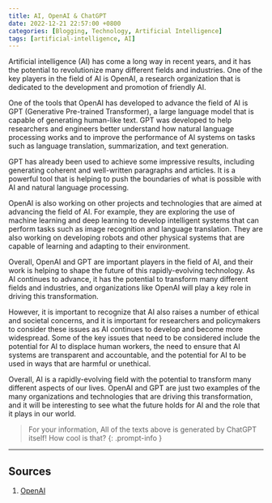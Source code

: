 ```yaml
---
title: AI, OpenAI & ChatGPT
date: 2022-12-21 22:57:00 +0800
categories: [Blogging, Technology, Artificial Intelligence]
tags: [artificial-intelligence, AI]
---
```


Artificial intelligence (AI) has come a long way in recent years, and it has the potential to revolutionize many different fields and industries. One of the key players in the field of AI is OpenAI, a research organization that is dedicated to the development and promotion of friendly AI.

One of the tools that OpenAI has developed to advance the field of AI is GPT (Generative Pre-trained Transformer), a large language model that is capable of generating human-like text. GPT was developed to help researchers and engineers better understand how natural language processing works and to improve the performance of AI systems on tasks such as language translation, summarization, and text generation.

GPT has already been used to achieve some impressive results, including generating coherent and well-written paragraphs and articles. It is a powerful tool that is helping to push the boundaries of what is possible with AI and natural language processing.

OpenAI is also working on other projects and technologies that are aimed at advancing the field of AI. For example, they are exploring the use of machine learning and deep learning to develop intelligent systems that can perform tasks such as image recognition and language translation. They are also working on developing robots and other physical systems that are capable of learning and adapting to their environment.

Overall, OpenAI and GPT are important players in the field of AI, and their work is helping to shape the future of this rapidly-evolving technology. As AI continues to advance, it has the potential to transform many different fields and industries, and organizations like OpenAI will play a key role in driving this transformation.

However, it is important to recognize that AI also raises a number of ethical and societal concerns, and it is important for researchers and policymakers to consider these issues as AI continues to develop and become more widespread. Some of the key issues that need to be considered include the potential for AI to displace human workers, the need to ensure that AI systems are transparent and accountable, and the potential for AI to be used in ways that are harmful or unethical.

Overall, AI is a rapidly-evolving field with the potential to transform many different aspects of our lives. OpenAI and GPT are just two examples of the many organizations and technologies that are driving this transformation, and it will be interesting to see what the future holds for AI and the role that it plays in our world.

> For your information, All of the texts above is generated by ChatGPT itself! How cool is that?
{: .prompt-info }

---

## Sources

1. [OpenAI](https://openai.com/)
